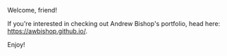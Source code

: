 Welcome, friend!

If you're interested in checking out Andrew Bishop's portfolio, head here: https://awbishop.github.io/.

Enjoy!
